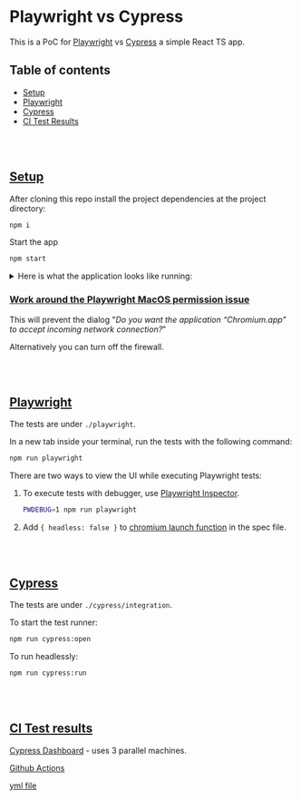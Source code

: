 # Playwright vs Cypress

This is a PoC for [Playwright](https://playwright.dev/docs/why-playwright) vs [Cypress](https://www.cypress.io/) a simple React TS app.

## Table of contents

* [Setup](#Setup)
* [Playwright](#Playwright)
* [Cypress](#Cypress)
* [CI Test Results](#CI_Test_Results)

<br></br>

## [Setup](#Setup)

After cloning this repo install the project dependencies at the project directory:

```bash
npm i
```

Start the app

```bash
npm start
```

<details><summary>Here is what the application looks like running:</summary>

<img src="docs/assets/app-running.gif" alt="form application running" width="600">

A form component with basic validation.

**Note:** we are using [tailwindcss media queries](https://tailwindcss.com/docs/background-color/#responsive) to change the background color of the `<sectiofbackgrounds based on viewport size, something we can declare in our tests with playwright.
</details>

### [Work around the Playwright MacOS permission issue](https://github.com/puppeteer/puppeteer/issues/4752#issuecomment-524086077)

This will prevent the dialog "*Do you want the application “Chromium.app” to accept incoming network connection?*"

Alternatively you can turn off the firewall.

<br></br>

## [Playwright](#Playwright)

The tests are under `./playwright`.

In a new tab inside your terminal, run the tests with the following command:

```bash
npm run playwright
```


There are two ways to view the UI while executing Playwright tests:

1. To execute tests with debugger, use [Playwright Inspector](https://playwright.dev/docs/inspector/).

    ```bash
    PWDEBUG=1 npm run playwright
    ```

2. Add `{ headless: false }` to [chromium launch function](https://playwright.dev/docs/debug#run-in-headed-mode) in the spec file.

<br></br>

## [Cypress](#Cypress)

The tests are under `./cypress/integration`.

To start the test runner:

```bash
npm run cypress:open
```

To run headlessly:

```bash
npm run cypress:run
```

<br></br>

## [CI Test results](#CI-Test-results)

[Cypress Dashboard](https://dashboard.cypress.io/projects/mwqojo) - uses 3 parallel machines.

[Github Actions](https://github.com/muratkeremozcan/playwright-vs-cypress/actions)

[yml file](.github/workflows/main.yml)
